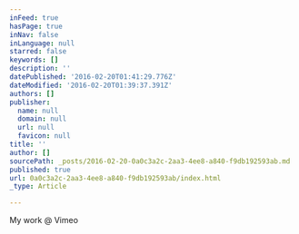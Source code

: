 ```yaml
---
inFeed: true
hasPage: true
inNav: false
inLanguage: null
starred: false
keywords: []
description: ''
datePublished: '2016-02-20T01:41:29.776Z'
dateModified: '2016-02-20T01:39:37.391Z'
authors: []
publisher:
  name: null
  domain: null
  url: null
  favicon: null
title: ''
author: []
sourcePath: _posts/2016-02-20-0a0c3a2c-2aa3-4ee8-a840-f9db192593ab.md
published: true
url: 0a0c3a2c-2aa3-4ee8-a840-f9db192593ab/index.html
_type: Article

---
```

My work @ Vimeo